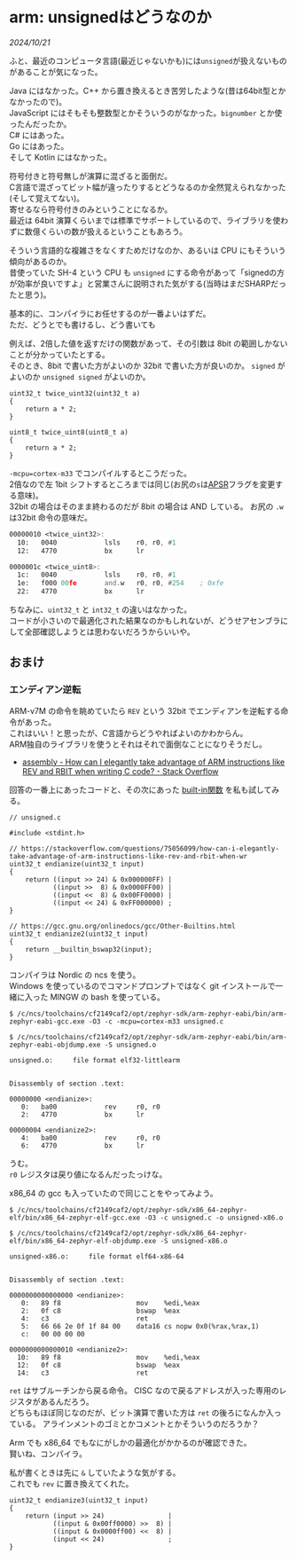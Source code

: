 # arm: unsignedはどうなのか

<i>2024/10/21</i>

ふと、最近のコンピュータ言語(最近じゃないかも)には`unsigned`が扱えないものがあることが気になった。  

Java にはなかった。C++ から置き換えるとき苦労したような(昔は64bit型とかなかったので)。  
JavaScript にはそもそも整数型とかそういうのがなかった。`bignumber` とか使ったんだったか。  
C# にはあった。  
Go にはあった。  
そして Kotlin にはなかった。

符号付きと符号無しが演算に混ざると面倒だ。  
C言語で混ざってビット幅が違ったりするとどうなるのか全然覚えられなかった(そして覚えてない)。  
寄せるなら符号付きのみということになるか。  
最近は 64bit 演算くらいまでは標準でサポートしているので、ライブラリを使わずに数億くらいの数が扱えるということもあろう。

そういう言語的な複雑さをなくすためだけなのか、あるいは CPU にもそういう傾向があるのか。  
昔使っていた SH-4 という CPU も `unsigned` にする命令があって「signedの方が効率が良いですよ」と営業さんに説明された気がする(当時はまだSHARPだったと思う)。  

基本的に、コンパイラにお任せするのが一番よいはずだ。  
ただ、どうとでも書けるし、どう書いても

例えば、2倍した値を返すだけの関数があって、その引数は 8bit の範囲しかないことが分かっていたとする。  
そのとき、8bit で書いた方がよいのか 32bit で書いた方が良いのか。
`signed` がよいのか `unsigned signed` がよいのか。

```clang
uint32_t twice_uint32(uint32_t a)
{
    return a * 2;
}

uint8_t twice_uint8(uint8_t a)
{
    return a * 2;
}
```

`-mcpu=cortex-m33` でコンパイルするとこうだった。  
2倍なので左 1bit シフトするところまでは同じ(お尻の`s`は[APSR](https://www.aps-web.jp/academy/cm/261/#PSRAPSR)フラグを変更する意味)。  
32bit の場合はそのまま終わるのだが 8bit の場合は AND している。
お尻の `.w` は32bit 命令の意味だ。

```asm
00000010 <twice_uint32>:
  10:   0040            lsls    r0, r0, #1
  12:   4770            bx      lr

0000001c <twice_uint8>:
  1c:   0040            lsls    r0, r0, #1
  1e:   f000 00fe       and.w   r0, r0, #254    ; 0xfe
  22:   4770            bx      lr
```

ちなみに、`uint32_t` と `int32_t` の違いはなかった。  
コードが小さいので最適化された結果なのかもしれないが、どうせアセンブラにして全部確認しようとは思わないだろうからいいや。

## おまけ

### エンディアン逆転

ARM-v7M の命令を眺めていたら `REV` という 32bit でエンディアンを逆転する命令があった。  
これはいい！と思ったが、C言語からどうやればよいのかわからん。  
ARM独自のライブラリを使うとそれはそれで面倒なことになりそうだし。

* [assembly - How can I elegantly take advantage of ARM instructions like REV and RBIT when writing C code? - Stack Overflow](https://stackoverflow.com/questions/75056099/how-can-i-elegantly-take-advantage-of-arm-instructions-like-rev-and-rbit-when-wr)

回答の一番上にあったコードと、その次にあった [built-in関数](https://stackoverflow.com/questions/35133829/does-arm-gcc-have-a-builtin-function-for-the-assembly-rev-instruction) を私も試してみる。  

```clang
// unsigned.c

#include <stdint.h>

// https://stackoverflow.com/questions/75056099/how-can-i-elegantly-take-advantage-of-arm-instructions-like-rev-and-rbit-when-wr
uint32_t endianize(uint32_t input)
{
    return ((input >> 24) & 0x000000FF) |
           ((input >>  8) & 0x0000FF00) |
           ((input <<  8) & 0x00FF0000) |
           ((input << 24) & 0xFF000000) ;
}

// https://gcc.gnu.org/onlinedocs/gcc/Other-Builtins.html
uint32_t endianize2(uint32_t input)
{
    return __builtin_bswap32(input);
}
```

コンパイラは Nordic の ncs を使う。  
Windows を使っているのでコマンドプロンプトではなく git インストールで一緒に入った MINGW の bash を使っている。

```console
$ /c/ncs/toolchains/cf2149caf2/opt/zephyr-sdk/arm-zephyr-eabi/bin/arm-zephyr-eabi-gcc.exe -O3 -c -mcpu=cortex-m33 unsigned.c

$ /c/ncs/toolchains/cf2149caf2/opt/zephyr-sdk/arm-zephyr-eabi/bin/arm-zephyr-eabi-objdump.exe -S unsigned.o

unsigned.o:     file format elf32-littlearm


Disassembly of section .text:

00000000 <endianize>:
   0:   ba00            rev     r0, r0
   2:   4770            bx      lr

00000004 <endianize2>:
   4:   ba00            rev     r0, r0
   6:   4770            bx      lr
```

うむ。  
`r0` レジスタは戻り値になるんだったっけな。

x86_64 の gcc も入っていたので同じことをやってみよう。

```console
$ /c/ncs/toolchains/cf2149caf2/opt/zephyr-sdk/x86_64-zephyr-elf/bin/x86_64-zephyr-elf-gcc.exe -O3 -c unsigned.c -o unsigned-x86.o

$ /c/ncs/toolchains/cf2149caf2/opt/zephyr-sdk/x86_64-zephyr-elf/bin/x86_64-zephyr-elf-objdump.exe -S unsigned-x86.o

unsigned-x86.o:     file format elf64-x86-64


Disassembly of section .text:

0000000000000000 <endianize>:
   0:   89 f8                   mov    %edi,%eax
   2:   0f c8                   bswap  %eax
   4:   c3                      ret
   5:   66 66 2e 0f 1f 84 00    data16 cs nopw 0x0(%rax,%rax,1)
   c:   00 00 00 00

0000000000000010 <endianize2>:
  10:   89 f8                   mov    %edi,%eax
  12:   0f c8                   bswap  %eax
  14:   c3                      ret
```

`ret` はサブルーチンから戻る命令。
CISC なので戻るアドレスが入った専用のレジスタがあるんだろう。  
どちらもほぼ同じなのだが、ビット演算で書いた方は `ret` の後ろになんか入っている。
アラインメントのゴミとかコメントとかそういうのだろうか？

Arm でも x86_64 でもなにがしかの最適化がかかるのが確認できた。  
賢いね、コンパイラ。

私が書くときは先に `&` していたような気がする。  
これでも `rev` に置き換えてくれた。

```clang
uint32_t endianize3(uint32_t input)
{
    return (input >> 24)                |
           ((input & 0x00ff0000) >>  8) |
           ((input & 0x0000ff00) <<  8) |
           (input << 24)                ;
}
```

